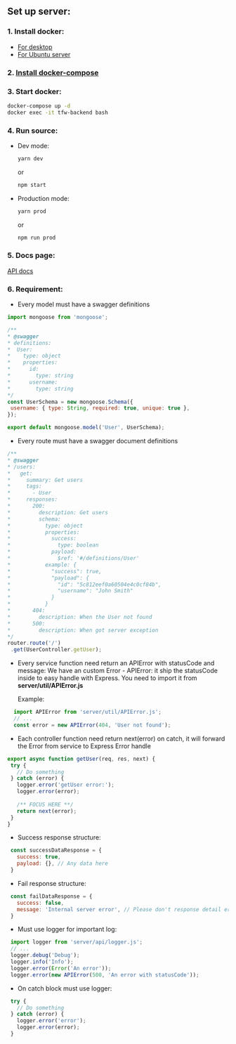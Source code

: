 ## Set up server: 
      
### 1. Install docker:
  - [For desktop](https://www.docker.com/products/docker-desktop)
  - [For Ubuntu server](https://www.digitalocean.com/community/tutorials/how-to-install-and-use-docker-on-ubuntu-16-04)
    
### 2. [Install docker-compose](https://www.digitalocean.com/community/tutorials/how-to-install-docker-compose-on-ubuntu-16-04) 
### 3. Start docker:

````bash
docker-compose up -d
docker exec -it tfw-backend bash
````
  
### 4. Run source:
  - Dev mode:
    
    ````bash
    yarn dev
    ````
    or
    ````bash
    npm start
    ````
      
  - Production mode:
 
    ````bash
    yarn prod
    ````
    or
    ````bash
    npm run prod
    ````
### 5. Docs page:
[API docs](http://localhost:4001/v1/api-docs)

### 6. Requirement:

 - Every model must have a swagger definitions
 ````js
import mongoose from 'mongoose';

/**
 * @swagger
 * definitions:
 *  User:
 *    type: object
 *    properties:
 *      id:
 *        type: string
 *      username:
 *        type: string
 */
const UserSchema = new mongoose.Schema({
  username: { type: String, required: true, unique: true },
});

export default mongoose.model('User', UserSchema);
````
 - Every route must have a swagger document definitions
 ````js
/**
 * @swagger
 * /users:
 *   get:
 *     summary: Get users
 *     tags:
 *       - User
 *     responses:
 *       200:
 *         description: Get users
 *         schema:
 *           type: object
 *           properties:
 *             success:
 *               type: boolean
 *             payload:
 *               $ref: '#/definitions/User'
 *           example: {
 *             "success": true,
 *             "payload": {
 *               "id": "5c812eef0a60504e4c0cf84b",
 *               "username": "John Smith"
 *             }
 *           }
 *       404:
 *         description: When the User not found
 *       500:
 *         description: When got server exception
 */
router.route('/')
  .get(UserController.getUser);
````
 - Every service function need return an APIError with statusCode and message:
   We have an custom Error - APIError: it ship the statusCode inside to easy handle with Express.
   You need to import it from **server/util/APIError.js**
   
   Example:
 ````js
   import APIError from 'server/util/APIError.js';
   // ...
   const error = new APIError(404, 'User not found');
 ````
 
 - Each controller function need return next(error) on catch,
 it will forward the Error from service to Express Error handle
 
 ````js
export async function getUser(req, res, next) {
  try {
    // Do something
  } catch (error) {
    logger.error('getUser error:');
    logger.error(error);
    
    /** FOCUS HERE **/
    return next(error);
  }
}
 ````
 - Success response structure:
 
 ````js
  const successDataResponse = {
    success: true,
    payload: {}, // Any data here
  }
 ````
  - Fail response structure:
  
  ````js
   const failDataResponse = {
     success: false,
     message: 'Internal server error', // Please don't response detail error to client
   }
  ````
 
 - Must use logger for important log:
 
 ````js
  import logger from 'server/api/logger.js';
  // ...
  logger.debug('Debug');
  logger.info('Info');
  logger.error(Error('An error'));
  logger.error(new APIError(500, 'An error with statusCode'));
 ````
  - On catch block must use logger:
  
  ````js
   try {
     // Do something
   } catch (error) {
     logger.error('error');
     logger.error(error);
   }
  ````